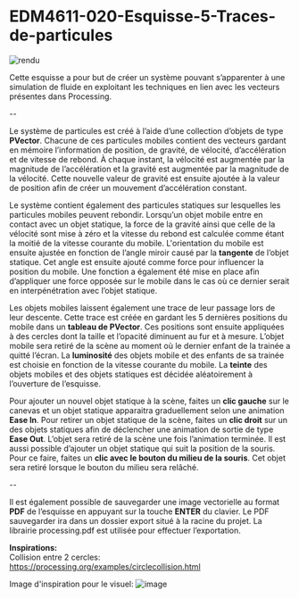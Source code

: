 # EDM4611-020-Esquisse-5-Traces-de-particules

![rendu](https://user-images.githubusercontent.com/48024730/137779498-7d0917d7-72df-4d2b-97e9-0518991d156d.png)

Cette esquisse a pour but de créer un système pouvant s’apparenter à une simulation de fluide en exploitant les techniques en lien avec les vecteurs présentes dans Processing.

--

Le système de particules est créé à l’aide d’une collection d’objets de type **PVector**. Chacune de ces particules mobiles contient des vecteurs gardant en mémoire l’information de position, de gravité, de vélocité, d’accélération et de vitesse de rebond. À chaque instant, la vélocité est augmentée par la magnitude de l’accélération et la gravité est augmentée par la magnitude de la vélocité. Cette nouvelle valeur de gravité est ensuite ajoutée à la valeur de position afin de créer un mouvement d’accélération constant.

Le système contient également des particules statiques sur lesquelles les particules mobiles peuvent rebondir. Lorsqu’un objet mobile entre en contact avec un objet statique, la force de la gravité ainsi que celle de la vélocité sont mise à zéro et la vitesse du rebond est calculée comme étant la moitié de la vitesse courante du mobile. L'orientation du mobile est ensuite ajustée en fonction de l’angle miroir causé par la **tangente** de l’objet statique. Cet angle est ensuite ajouté comme force pour influencer la position du mobile. Une fonction a également été mise en place afin d’appliquer une force opposée sur le mobile dans le cas où ce dernier serait en interpénétration avec l’objet statique.

Les objets mobiles laissent également une trace de leur passage lors de leur descente. Cette trace est créée en gardant les 5 dernières positions du mobile dans un **tableau de PVector**. Ces positions sont ensuite appliquées à des cercles dont la taille et l’opacité diminuent au fur et à mesure. L’objet mobile sera retiré de la scène au moment où le dernier enfant de la trainée a quitté l’écran. La **luminosité** des objets mobile et des enfants de sa trainée est choisie en fonction de la vitesse courante du mobile. La **teinte** des objets mobiles et des objets statiques est décidée aléatoirement à l’ouverture de l’esquisse.

Pour ajouter un nouvel objet statique à la scène, faites un **clic gauche** sur le canevas et un objet statique apparaitra graduellement selon une animation **Ease In**. Pour retirer un objet statique de la scène, faites un **clic droit** sur un des objets statiques afin de déclencher une animation de sortie de type **Ease Out**. L’objet sera retiré de la scène une fois l’animation terminée. Il est aussi possible d’ajouter un objet statique qui suit la position de la souris. Pour ce faire, faites un **clic avec le bouton du milieu de la souris**. Cet objet sera retiré lorsque le bouton du milieu sera relâché.

--

Il est également possible de sauvegarder une image vectorielle au format **PDF** de l’esquisse en appuyant sur la touche **ENTER** du clavier. Le PDF sauvegarder ira dans un dossier export situé à la racine du projet. La librairie processing.pdf est utilisée pour effectuer l’exportation.

**Inspirations:**</br>
Collision entre 2 cercles: https://processing.org/examples/circlecollision.html</br>

Image d'inspiration pour le visuel:
![image](https://user-images.githubusercontent.com/48024730/137778719-8718d0bb-8c3d-4670-906a-4e6467ba83d9.png)

